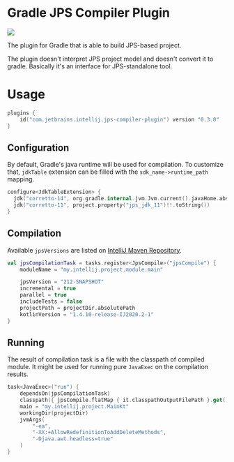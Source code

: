 # Gradle JPS Compiler Plugin

![](https://camo.githubusercontent.com/f9a78707625c83e4a02e265758bc2d112701ef06c968c116bd6bf91b1df24cf0/68747470733a2f2f6a622e67672f6261646765732f7465616d2d706c61737469632e737667)

The plugin for Gradle that is able to build JPS-based project.

The plugin doesn't interpret JPS project model and doesn't convert it to gradle. Basically it's an interface for
JPS-standalone tool.

# Usage

```kotlin
plugins {
    id("com.jetbrains.intellij.jps-compiler-plugin") version "0.3.0"
}
```

## Configuration

By default, Gradle's java runtime will be used for compilation. 
To customize that, `jdkTable` extension can be filled with the `sdk_name->runtime_path` mapping.

```kotlin
configure<JdkTableExtension> {
  jdk("corretto-14", org.gradle.internal.jvm.Jvm.current().javaHome.absolutePath)
  jdk("corretto-11", project.property("jps_jdk_11")!!.toString())
}
```

## Compilation

Available `jpsVersions` are listed
on [IntelliJ Maven Repository](https://www.jetbrains.com/intellij-repository/releases).

```kotlin
val jpsCompilationTask = tasks.register<JpsCompile>("jpsCompile") {
    moduleName = "my.intellij.project.module.main"

    jpsVersion = "212-SNAPSHOT"
    incremental = true
    parallel = true
    includeTests = false
    projectPath = projectDir.absolutePath
    kotlinVersion = "1.4.10-release-IJ2020.2-1"
}
```

## Running

The result of compilation task is a file with the classpath of compiled module. It might be used for running
pure `JavaExec` on the compilation results.

```kotlin
task<JavaExec>("run") {
    dependsOn(jpsCompilationTask)
    classpath({ jpsCompile.flatMap { it.classpathOutputFilePath }.get().asFile.readText().split(File.pathSeparatorChar) })
    main = "my.intellij.project.MainKt"
    workingDir(projectDir)
    jvmArgs(
        "-ea",
        "-XX:+AllowRedefinitionToAddDeleteMethods",
        "-Djava.awt.headless=true"
    )
}
```
